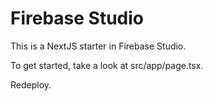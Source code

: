 # Firebase Studio

This is a NextJS starter in Firebase Studio.

To get started, take a look at src/app/page.tsx.

Redeploy.